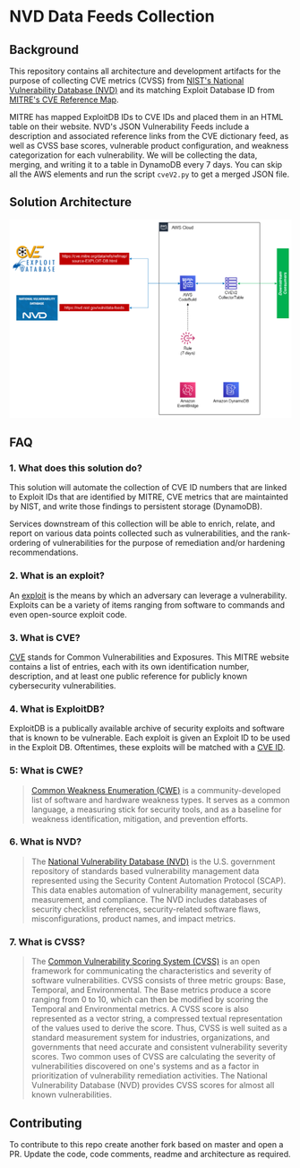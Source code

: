 # NVD Data Feeds Collection

## Background

This repository contains all architecture and development artifacts for the purpose of collecting CVE metrics (CVSS) from [NIST's National Vulnerability Database (NVD)](https://nvd.nist.gov/vuln/data-feeds) and its matching Exploit Database ID from [MITRE's CVE Reference Map](https://cve.mitre.org/data/refs/refmap/source-EXPLOIT-DB.html).

MITRE has mapped ExploitDB IDs to CVE IDs and placed them in an HTML table on their website.
NVD's JSON Vulnerability Feeds include a description and associated reference links from the CVE dictionary feed, as well as CVSS base scores, vulnerable product configuration, and weakness categorization for each vulnerability.
We will be collecting the data, merging, and writing it to a table in DynamoDB every 7 days. You can skip all the AWS elements and run the script `cveV2.py` to get a merged JSON file.

## Solution Architecture

![SolutionArchitectureDiagram](./attachments/SolutionArchitectureDiagram.png)

## FAQ

### 1. What does this solution do?

This solution will automate the collection of CVE ID numbers that are linked to Exploit IDs that are identified by MITRE, CVE metrics that are maintainted by NIST, and write those findings to persistent storage (DynamoDB).

Services downstream of this collection will be able to enrich, relate, and report on various data points collected such as vulnerabilities, and the rank-ordering of vulnerabilities for the purpose of remediation and/or hardening recommendations.

### 2. What is an exploit?

An [exploit](https://www.rapid7.com/fundamentals/vulnerabilities-exploits-threats/) is the means by which an adversary can leverage a vulnerability. Exploits can be a variety of items ranging from software to commands and even open-source exploit code.

### 3. What is CVE?

[CVE](https://cve.mitre.org/index.html) stands for Common Vulnerabilities and Exposures. This MITRE website contains a list of entries,
each with its own identification number, description, and at least one public reference for publicly known cybersecurity vulnerabilities.

### 4. What is ExploitDB?

ExploitDB is a publically available archive of security exploits and software that is known to be vulnerable. Each exploit is given an Exploit ID to be used in the Exploit DB. Oftentimes, these exploits will be matched with a [CVE ID](https://cve.mitre.org/cve/identifiers/).  

### 5: What is CWE?

> [Common Weakness Enumeration (CWE)](https://cwe.mitre.org/) is a community-developed list of software and hardware weakness types. It serves as a common language, a measuring stick for security tools, and as a baseline for weakness identification, mitigation, and prevention efforts.

### 6. What is NVD?

> The [National Vulnerability Database (NVD)](https://nvd.nist.gov/) is the U.S. government repository of standards based vulnerability management data represented using the Security Content Automation Protocol (SCAP).
This data enables automation of vulnerability management, security measurement, and compliance. The NVD includes databases of security checklist references, security-related software flaws, misconfigurations, product names, and impact metrics.

### 7. What is CVSS?

> The [Common Vulnerability Scoring System (CVSS)](https://nvd.nist.gov/vuln-metrics/cvss) is an open framework for communicating the characteristics and severity of software vulnerabilities.
CVSS consists of three metric groups: Base, Temporal, and Environmental. The Base metrics produce a score ranging from 0 to 10, which can then be modified by scoring the Temporal and Environmental metrics.
A CVSS score is also represented as a vector string, a compressed textual representation of the values used to derive the score.
Thus, CVSS is well suited as a standard measurement system for industries, organizations, and governments that need accurate and consistent vulnerability severity scores.
Two common uses of CVSS are calculating the severity of vulnerabilities discovered on one's systems and as a factor in prioritization of vulnerability remediation activities.
The National Vulnerability Database (NVD) provides CVSS scores for almost all known vulnerabilities.

## Contributing

To contribute to this repo create another fork based on master and open a PR. Update the code, code comments, readme and architecture as required.

